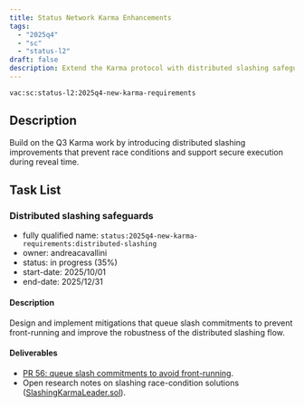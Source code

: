 ```yaml
---
title: Status Network Karma Enhancements
tags:
  - "2025q4"
  - "sc"
  - "status-l2"
draft: false
description: Extend the Karma protocol with distributed slashing safeguards for the new quarter.
---
```


`vac:sc:status-l2:2025q4-new-karma-requirements`

## Description

Build on the Q3 Karma work by introducing distributed slashing improvements that prevent race conditions and support secure execution during reveal time.

## Task List

### Distributed slashing safeguards

* fully qualified name: `status:2025q4-new-karma-requirements:distributed-slashing`
* owner: andreacavallini
* status: in progress (35%)
* start-date: 2025/10/01
* end-date: 2025/12/31

#### Description

Design and implement mitigations that queue slash commitments to prevent front-running and improve the robustness of the distributed slashing flow.

#### Deliverables

- [PR 56: queue slash commitments to avoid front-running](https://github.com/status-im/status-network-monorepo/pull/56).
- Open research notes on slashing race-condition solutions ([SlashingKarmaLeader.sol](https://github.com/status-im/status-network-monorepo/blob/slash-karma-leader/status-network-contracts/src/rln/SlashingKarmaLeader.sol)).
